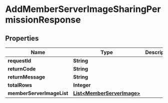 
# AddMemberServerImageSharingPermissionResponse

## Properties
Name | Type | Description | Notes
------------ | ------------- | ------------- | -------------
**requestId** | **String** |  |  [optional]
**returnCode** | **String** |  |  [optional]
**returnMessage** | **String** |  |  [optional]
**totalRows** | **Integer** |  |  [optional]
**memberServerImageList** | [**List&lt;MemberServerImage&gt;**](MemberServerImage.md) |  |  [optional]



